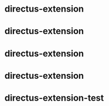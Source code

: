 # directus-extension
# directus-extension
# directus-extension
# directus-extension
# directus-extension-test
